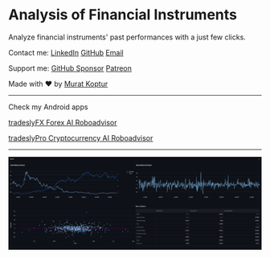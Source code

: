 # Analysis of Financial Instruments

Analyze financial instruments' past performances with a just few clicks.

Contact me: [LinkedIn](https://www.linkedin.com/in/muratkoptur/) [GitHub](https://github.com/mrtkp9993) [Email](mailto:contact@muratkoptur.com)

Support me: [GitHub Sponsor](https://github.com/sponsors/mrtkp9993) [Patreon](https://www.patreon.com/muratkoptur)

Made with ❤️ by [Murat Koptur](https://muratkoptur.com)

---

Check my Android apps

[tradeslyFX Forex AI Roboadvisor](https://play.google.com/store/apps/details?id=com.tradesly.tradeslyfx)

[tradeslyPro Cryptocurrency AI Roboadvisor](https://play.google.com/store/apps/details?id=com.tradesly.tradeslypro)

---

![Screenshot](ss.png)